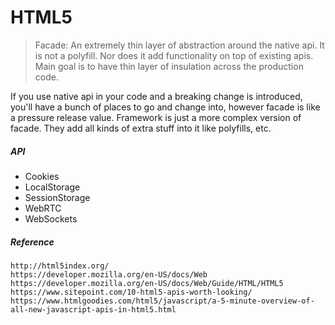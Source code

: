# HTML5

> Facade: An extremely thin layer of abstraction around the native api. It is not a polyfill. Nor does it add functionality on top of existing apis. Main goal is to have thin layer of insulation across the production code.

If you use native api in your code and a breaking change is introduced, you'll have a bunch of places to go and change into, however facade is like a pressure release value. Framework is just a more complex version of facade. They add all kinds of extra stuff into it like polyfills, etc.

##### API

* Cookies
* LocalStorage
* SessionStorage
* WebRTC
* WebSockets

##### Reference

```
http://html5index.org/
https://developer.mozilla.org/en-US/docs/Web
https://developer.mozilla.org/en-US/docs/Web/Guide/HTML/HTML5
https://www.sitepoint.com/10-html5-apis-worth-looking/
https://www.htmlgoodies.com/html5/javascript/a-5-minute-overview-of-all-new-javascript-apis-in-html5.html
```



